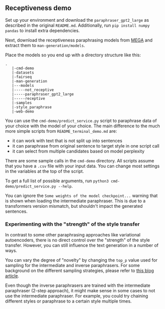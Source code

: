 ## Receptiveness demo

Set up your environment and download the `paraphraser_gpt2_large` as described in the original `README.md`. Additionally, run `pip install numpy pandas` to install extra dependencies.

Next, download the receptiveness paraphrasing models from [MEGA](https://mega.nz/file/wkpz2CCC#3JzZqKVMnF8OSo7pDlUEfqNJUYeu_IDvCqnPajck20I) and extract them to `man-generation/models`.

Place the models so you end up with a directory structure like this:

```
.
   |-cmd-demo
   |-datasets
   |-fairseq
   |-man-generation
   |---models
   |-----not_receptive
   |-----paraphraser_gpt2_large
   |-----receptive
   |-samples
   |-style_paraphrase
   |-web-demo
```

You can use the `cmd-demo/predict_service.py` script to paraphrase data of your choice with the model of your choice. The main difference to the much more simple scripts from `README_terminal_demo.md` are:

* it can work with text that is not split up into sentences
* it can paraphrase from original sentence to target style in one script call
* it can select from multiple candidates based on model perplexity

There are some sample calls in the `cmd-demo` directory. All scripts assume that you have a `.csv` file with your input data. You can change most settings in the variables at the top of the script. 

To get a full list of possible arguments, run `python3 cmd-demo/predict_service.py --help`.

You can ignore the `Some weights of the model checkpoint...` warning that is shown when loading the intermediate paraphraser. This is due to a transformers version mismatch, but shouldn't impact the generated sentences.

### Experimenting with the "strength" of the style transfer

In contrast to some other paraphrasing approaches like variational autoencoders, there is no direct control over the "strength" of the style transfer. However, you can still influence the text generation in a number of ways.

You can vary the degree of "novelty" by changing the `top_p` value used for sampling for the intermediate and inverse paraphrasers. For some background on the different sampling strategies, please refer to [this blog article](https://huggingface.co/blog/how-to-generate). 

Even though the inverse paraphrasers are trained with the intermediate paraphraser (2-step approach), it might make sense in some cases to not use the intermediate paraphraser. For example, you could try chaining different styles or paraphrase to a certain style multiple times.
